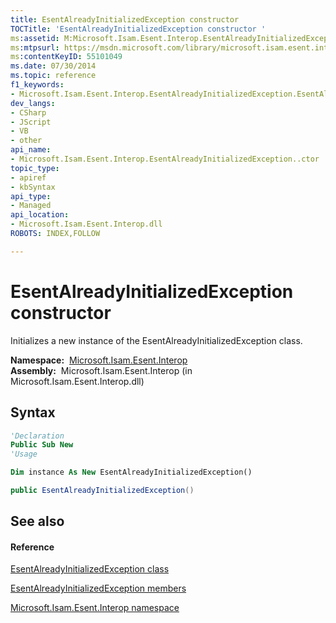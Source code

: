 ```yaml
---
title: EsentAlreadyInitializedException constructor 
TOCTitle: 'EsentAlreadyInitializedException constructor '
ms:assetid: M:Microsoft.Isam.Esent.Interop.EsentAlreadyInitializedException.#ctor
ms:mtpsurl: https://msdn.microsoft.com/library/microsoft.isam.esent.interop.esentalreadyinitializedexception.esentalreadyinitializedexception(v=EXCHG.10)
ms:contentKeyID: 55101049
ms.date: 07/30/2014
ms.topic: reference
f1_keywords:
- Microsoft.Isam.Esent.Interop.EsentAlreadyInitializedException.EsentAlreadyInitializedException
dev_langs:
- CSharp
- JScript
- VB
- other
api_name: 
- Microsoft.Isam.Esent.Interop.EsentAlreadyInitializedException..ctor
topic_type: 
- apiref
- kbSyntax
api_type: 
- Managed
api_location: 
- Microsoft.Isam.Esent.Interop.dll
ROBOTS: INDEX,FOLLOW

---
```


# EsentAlreadyInitializedException constructor

Initializes a new instance of the EsentAlreadyInitializedException class.

**Namespace:**  [Microsoft.Isam.Esent.Interop](hh596136\(v=exchg.10\).md)  
**Assembly:**  Microsoft.Isam.Esent.Interop (in Microsoft.Isam.Esent.Interop.dll)

## Syntax

``` vb
'Declaration
Public Sub New
'Usage

Dim instance As New EsentAlreadyInitializedException()
```

``` csharp
public EsentAlreadyInitializedException()
```

## See also

#### Reference

[EsentAlreadyInitializedException class](dn273989\(v=exchg.10\).md)

[EsentAlreadyInitializedException members](dn334221\(v=exchg.10\).md)

[Microsoft.Isam.Esent.Interop namespace](hh596136\(v=exchg.10\).md)

